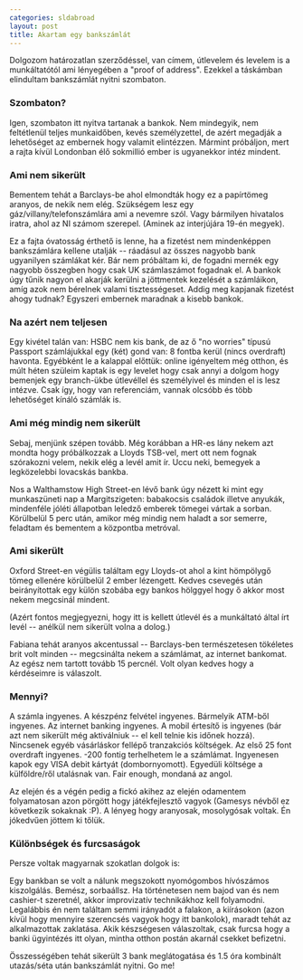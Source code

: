 ```yaml
---
categories: sldabroad
layout: post
title: Akartam egy bankszámlát
---
```


Dolgozom határozatlan szerződéssel, van címem, útlevelem és levelem is a munkáltatótól ami lényegében a "proof of address". Ezekkel a táskámban elindultam bankszámlát nyitni szombaton.

### Szombaton?

Igen, szombaton itt nyitva tartanak a bankok. Nem mindegyik, nem feltétlenül teljes munkaidőben, kevés személyzettel, de azért megadják a lehetőséget az embernek hogy valamit elintézzen. Mármint próbáljon, mert a rajta kívül Londonban élő sokmillió ember is ugyanekkor intéz mindent.

### Ami nem sikerült

Bementem tehát a Barclays-be ahol elmondták hogy ez a papírtömeg aranyos, de nekik nem elég. Szükségem lesz egy gáz/villany/telefonszámlára ami a nevemre szól. Vagy bármilyen hivatalos iratra, ahol az NI számom szerepel. (Aminek az interjújára 19-én megyek).

Ez a fajta óvatosság érthető is lenne, ha a fizetést nem mindenképpen bankszámlára kellene utalják -- ráadásul az összes nagyobb bank ugyanilyen számlákat kér. Bár nem próbáltam ki, de fogadni mernék egy nagyobb összegben hogy csak UK számlaszámot fogadnak el. A bankok úgy tűnik nagyon el akarják kerülni a jöttmentek kezelését a számláikon, amíg azok nem bérelnek valami tisztességeset. Addig meg kapjanak fizetést ahogy tudnak? Egyszeri embernek maradnak a kisebb bankok.

### Na azért nem teljesen

Egy kivétel talán van: HSBC nem kis bank, de az ő "no worries" típusú Passport számlájukkal egy (két) gond van: 8 fontba kerül (nincs overdraft) havonta. Egyébként le a kalappal előttük: online igényeltem még otthon, és múlt héten szüleim kaptak is egy levelet hogy csak annyi a dolgom hogy bemenjek egy branch-ükbe útlevéllel és személyivel és minden el is lesz intézve. Csak így, hogy van referenciám, vannak olcsóbb és több lehetőséget kínáló számlák is.

### Ami még mindig nem sikerült

Sebaj, menjünk szépen tovább. Még korábban a HR-es lány nekem azt mondta hogy próbálkozzak a Lloyds&nbsp;TSB-vel, mert ott nem fognak szórakozni velem, nekik elég a levél amit ír. Uccu neki, bemegyek a legközelebbi lovacskás bankba.

Nos a Walthamstow High Street-en lévő bank úgy nézett ki mint egy munkaszüneti nap a Margitszigeten: babakocsis családok illetve anyukák, mindenféle jóléti állapotban leledző emberek tömegei vártak a sorban. Körülbelül 5 perc után, amikor még mindig nem haladt a sor semerre, feladtam és bementem a központba metróval.

### Ami sikerült

Oxford Street-en végülis találtam egy Lloyds-ot ahol a kint hömpölygő tömeg ellenére körülbelül 2 ember lézengett. Kedves csevegés után beirányítottak egy külön szobába egy bankos hölggyel hogy ő akkor most nekem megcsinál mindent.

(Azért fontos megjegyezni, hogy itt is kellett útlevél és a munkáltató által írt levél -- anélkül nem sikerült volna a dolog.)

Fabiana tehát aranyos akcentussal -- Barclays-ben természetesen tökéletes brit volt minden -- megcsinálta nekem a számlámat, az internet bankomat. Az egész nem tartott tovább 15 percnél. Volt olyan kedves hogy a kérdéseimre is válaszolt.

### Mennyi?

A számla ingyenes. A készpénz felvétel ingyenes. Bármelyik ATM-ből ingyenes. Az internet banking ingyenes. A mobil értesítő is ingyenes (bár azt nem sikerült még aktiválniuk -- el kell telnie kis időnek hozzá). Nincsenek egyéb vásárláskor fellépő tranzakciós költségek. Az első 25 font overdraft ingyenes. -200 fontig terhelhetem le a számlámat. Ingyenesen kapok egy VISA debit kártyát (dombornyomott). Egyedüli költsége a külföldre/ről utalásnak van. Fair enough, mondaná az angol.

Az elején és a végén pedig a fickó akihez az elején odamentem folyamatosan azon pörgött hogy játékfejlesztő vagyok (Gamesys névből ez következik sokaknak :P). A lényeg hogy aranyosak, mosolygósak voltak. Én jókedvűen jöttem ki tőlük.

### Különbségek és furcsaságok

Persze voltak magyarnak szokatlan dolgok is:

Egy bankban se volt a nálunk megszokott nyomógombos hívószámos kiszolgálás. Bemész, sorbaállsz. Ha történetesen nem bajod van és nem cashier-t szeretnél, akkor improvizatív technikákhoz kell folyamodni. Legalábbis én nem találtam semmi irányadót a falakon, a kiírásokon (azon kívül hogy mennyire szerencsés vagyok hogy itt bankolok), maradt tehát az alkalmazottak zaklatása. Akik készségesen válaszoltak, csak furcsa hogy a banki ügyintézés itt olyan, mintha otthon postán akarnál csekket befizetni.

Összességében tehát sikerült 3 bank meglátogatása és 1.5 óra kombinált utazás/séta után bankszámlát nyitni. Go me!
